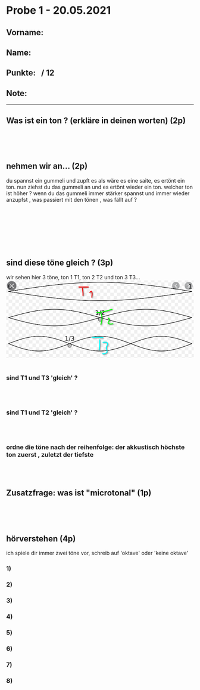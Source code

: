 # Probe 1 - 20.05.2021

## Vorname: 
## Name:    
## Punkte:&nbsp;&nbsp;&nbsp;/ 12
## Note: 


---
## Was ist ein ton ? (erkläre in deinen worten) (2p)

<br>
<br>
<br>


## nehmen wir an... (2p)
du spannst ein gummeli und zupft es als wäre es eine saite, es ertönt ein ton. nun ziehst du das gummeli an und es ertönt wieder ein ton. welcher ton ist höher ? wenn du das gummeli immer stärker spannst und immer wieder anzupfst , was passiert mit den tönen , was fällt auf ?
<br>
<br>
<br>
<br>
<br>
<br>
<br>
<br>




## sind diese töne gleich ? (3p)
wir sehen hier 3 töne, ton 1 T1, ton 2 T2 und ton 3 T3...<br>
![toene_frequenzen](./toene_frequenzen.png)
<br>
<br>

### sind T1 und T3 'gleich' ? 
<br>
<br>

### sind T1 und T2 'gleich' ? 
<br>
<br>

### ordne die töne nach der reihenfolge: der akkustisch höchste ton zuerst , zuletzt der tiefste
<br>
<br>



## Zusatzfrage: was ist "microtonal" (1p)
<br>
<br>
<br>


## hörverstehen (4p)
ich spiele dir immer zwei töne vor, schreib auf 'oktave' oder 'keine oktave' 

### 1) 
### 2) 
### 3) 
### 4) 
### 5) 
### 6) 
### 7) 
### 8) 